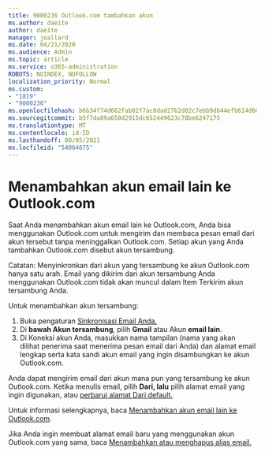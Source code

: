 ```yaml
---
title: 9000236 Outlook.com tambahkan akun
ms.author: daeite
author: daeite
manager: joallard
ms.date: 04/21/2020
ms.audience: Admin
ms.topic: article
ms.service: o365-administration
ROBOTS: NOINDEX, NOFOLLOW
localization_priority: Normal
ms.custom:
- "1819"
- "9000236"
ms.openlocfilehash: b6b34f74d662fab02f7ac8dad27b2d02c7ebb9db44efb614d6005741d4cebdb2
ms.sourcegitcommit: b5f7da89a650d2915dc652449623c78be6247175
ms.translationtype: MT
ms.contentlocale: id-ID
ms.lasthandoff: 08/05/2021
ms.locfileid: "54064675"
---
```

# <a name="add-your-other-email-accounts-to-outlookcom"></a>Menambahkan akun email lain ke Outlook.com

Saat Anda menambahkan akun email lain ke Outlook.com, Anda bisa menggunakan Outlook.com untuk mengirim dan membaca pesan email dari akun tersebut tanpa meninggalkan Outlook.com. Setiap akun yang Anda tambahkan Outlook.com disebut akun tersambung.

Catatan: Menyinkronkan dari akun yang tersambung ke akun Outlook.com hanya satu arah. Email yang dikirim dari akun tersambung Anda menggunakan Outlook.com tidak akan muncul dalam Item Terkirim akun tersambung Anda.

Untuk menambahkan akun tersambung:

1. Buka pengaturan [Sinkronisasi Email Anda.](https://go.microsoft.com/fwlink/?linkid=875264)
2. Di **bawah Akun tersambung**, pilih **Gmail** atau Akun **email lain**.
3. Di Koneksi akun Anda, masukkan nama tampilan (nama yang akan dilihat penerima saat menerima pesan email dari Anda) dan alamat email lengkap serta kata sandi akun email yang ingin disambungkan ke akun Outlook.com.

Anda dapat mengirim email dari akun mana pun yang tersambung ke akun Outlook.com. Ketika menulis email, pilih **Dari, lalu** pilih alamat email yang ingin digunakan, atau [perbarui alamat Dari default.](https://go.microsoft.com/fwlink/?linkid=875264)

Untuk informasi selengkapnya, baca [Menambahkan akun email lain ke Outlook.com](https://support.office.com/article/c5224df4-5885-4e79-91ba-523aa743f0ba?wt.mc_id=Office_Outlook_com_Alchemy).

Jika Anda ingin membuat alamat email baru yang menggunakan akun Outlook.com yang sama, baca [Menambahkan atau menghapus alias email.](https://support.office.com/article/459b1989-356d-40fa-a689-8f285b13f1f2?wt.mc_id=Office_Outlook_com_Alchemy)